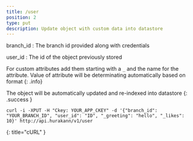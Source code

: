 ```yaml
---
title: /user
position: 2
type: put
description: Update object with custom data into datastore
---
```

branch_id
: The branch id provided along with credentials

user_id
: The id of the object previously stored

For custom attributes add them starting with a `_` and the name for the attribute. Value of attribute will be determinating automatically based on format
{: .info}

The object will be automatically updated and re-indexed into datastore
{: .success }

~~~ shell
curl -i -XPUT -H "Ckey: YOUR_APP_CKEY" -d '{"branch_id": "YOUR_BRANCH_ID", "user_id": "ID", "_greeting": "hello", "_likes": 10}' http://api.hurakann/v1/user
~~~
{: title="cURL" }
